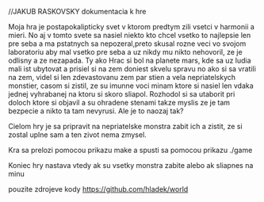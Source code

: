 //JAKUB RASKOVSKY dokumentacia k hre 

Moja hra je postapokalipticky svet v ktorom predtym zili vsetci v harmonii a
mieri. No aj v tomto svete sa nasiel niekto kto chcel vsetko to najlepsie
len pre seba a ma pstatnych sa nepozeral,preto skusal rozne veci vo svojom
laboratoriu aby mal vsetko pre seba a uz nikdy mu nikto nehovoril, ze je
odlisny a ze nezapada. Ty ako Hrac si bol na planete mars, kde sa uz ludia
mali ist ubytovat a prisiel si na zem doniest skvelu spravu no ako si sa 
vratili na zem, videl si len zdevastovanu zem par stien a vela nepriatelskych
monstier, casom si zistil, ze su imunne voci minam ktore si nasiel len
vdaka jednej vyhrabanej na ktoru si skoro sliapol. Rozhodol si sa utaborit
pri doloch ktore si objavil a su ohradene stenami takze myslis ze je tam
bezpecie a nikto ta tam nevyrusi. Ale je to naozaj tak?

Cielom hry je sa pripravit na nepriatelske monstra zabit ich a zistit, ze si zostal uplne sam a ten zivot nema zmysel. 

Kra sa prelozi pomocou prikazu make a spusti sa pomocou prikazu ./game

Koniec hry nastava vtedy ak su vsetky monstra zabite alebo ak sliapnes na minu



pouzite zdrojeve kody
https://github.com/hladek/world
